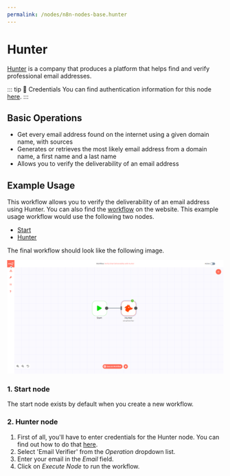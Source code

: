 ```yaml
---
permalink: /nodes/n8n-nodes-base.hunter
---
```


# Hunter

[Hunter](https://hunter.io/) is a company that produces a platform that helps find and verify professional email addresses.

::: tip 🔑 Credentials
You can find authentication information for this node [here](../../../credentials/Hunter/README.md).
:::

## Basic Operations

- Get every email address found on the internet using a given domain name, with sources
- Generates or retrieves the most likely email address from a domain name, a first name and a last name
- Allows you to verify the deliverability of an email address


## Example Usage

This workflow allows you to verify the deliverability of an email address using Hunter. You can also find the [workflow](https://n8n.io/workflows/519) on the website. This example usage workflow would use the following two nodes.
- [Start](../../core-nodes/Start/README.md)
- [Hunter]()

The final workflow should look like the following image.

![A workflow with the Hunter node](./workflow.png)

### 1. Start node

The start node exists by default when you create a new workflow.

### 2. Hunter node

1. First of all, you'll have to enter credentials for the Hunter node. You can find out how to do that [here](../../../credentials/Hunter/README.md).
2. Select 'Email Verifier' from the *Operation* dropdown list.
3. Enter your email in the *Email* field.
4. Click on *Execute Node* to run the workflow.
